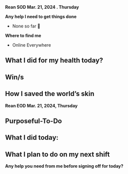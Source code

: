**Rean SOD Mar. 21, 2024 .  Thursday**

**Any help I need to get things done**
- None so far 🙏

**Where to find me** 
- Online Everywhere

**What I did for my health today?**
- 

**Win/s**
- 
 
**How I saved the world’s skin**
- 


**Rean EOD Mar. 21, 2024,  Thursday**

**Purposeful-To-Do**
- 

**What I did today:**
- 

**What I plan to do on my next shift**
- 

**Any help you need from me before signing off for today?**
